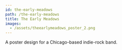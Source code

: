```yaml
---
id: the-early-meadows
path: /the-early-meadows
title: The Early Meadows
images:
  - /assets/theearlymeadows_poster_2.png
---
```

A poster design for a Chicago-based indie-rock band.